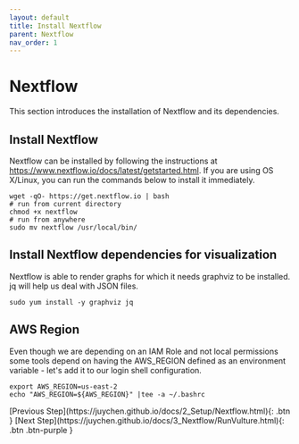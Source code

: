 ```yaml
---
layout: default
title: Install Nextflow
parent: Nextflow
nav_order: 1
---
```

# Nextflow
This section introduces the installation of Nextflow and its dependencies.

## Install Nextflow

Nextflow can be installed by following the instructions at https://www.nextflow.io/docs/latest/getstarted.html. If you are using OS X/Linux, you can run the commands below to install it immediately.

```shell
wget -qO- https://get.nextflow.io | bash
# run from current directory
chmod +x nextflow
# run from anywhere
sudo mv nextflow /usr/local/bin/
```

## Install Nextflow dependencies for visualization

Nextflow is able to render graphs for which it needs graphviz to be installed. jq will help us deal with JSON files.

```shell
sudo yum install -y graphviz jq
```

## AWS Region

Even though we are depending on an IAM Role and not local permissions some tools depend on having the AWS_REGION defined as an environment variable - let's add it to our login shell configuration.


```shell
export AWS_REGION=us-east-2
echo "AWS_REGION=${AWS_REGION}" |tee -a ~/.bashrc
```

<div class="code-example" markdown="1">
[Previous Step](https://juychen.github.io/docs/2_Setup/Nextflow.html){: .btn }
[Next Step](https://juychen.github.io/docs/3_Nextflow/RunVulture.html){: .btn .btn-purple }
</div>
